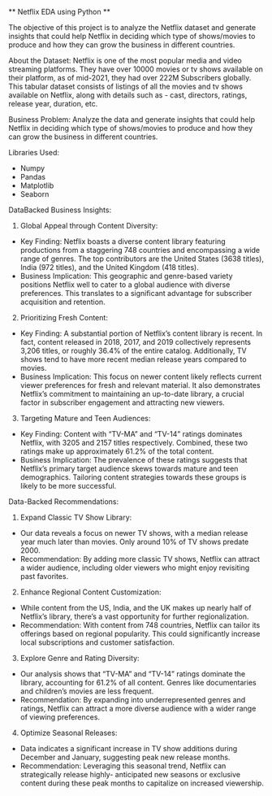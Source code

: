 ** Netflix EDA using Python **

The objective of this project is to analyze the Netflix dataset and generate insights that could help Netflix in deciding which type of shows/movies to produce and how they can grow the business in different countries.

About the Dataset:
Netflix is one of the most popular media and video streaming platforms. They have over 10000 movies or tv shows available on their platform, as of mid-2021, they had over 222M Subscribers globally. This tabular dataset consists of listings of all the movies and tv shows available on Netflix, along with details such as - cast, directors, ratings, release year, duration, etc.

Business Problem:
Analyze the data and generate insights that could help Netflix in deciding which type of shows/movies to produce and how they can grow the business in different countries.

Libraries Used:
- Numpy
- Pandas
- Matplotlib
- Seaborn

DataBacked Business Insights:

1. Global Appeal through Content Diversity:
- Key Finding: Netflix boasts a diverse content library featuring productions from a staggering 748 countries and encompassing a wide range of genres. The top contributors are the United States (3638 titles), India (972 titles), and the United Kingdom (418 titles).
- Business Implication: This geographic and genre-based variety positions Netflix well to cater to a global audience with diverse preferences. This translates to a significant advantage for subscriber acquisition and retention.

2. Prioritizing Fresh Content:
- Key Finding: A substantial portion of Netflix’s content library is recent. In fact, content released in 2018, 2017, and 2019 collectively represents 3,206 titles, or roughly 36.4% of the entire catalog. Additionally, TV shows tend to have more recent median release years compared to movies.
- Business Implication: This focus on newer content likely reflects current viewer preferences for fresh and relevant material. It also demonstrates Netflix’s commitment to maintaining an up-to-date library, a crucial factor in subscriber engagement and attracting new viewers.

3. Targeting Mature and Teen Audiences:
- Key Finding: Content with “TV-MA” and “TV-14” ratings dominates Netflix, with 3205 and 2157 titles respectively. Combined, these two ratings make up approximately 61.2% of the total content.
- Business Implication: The prevalence of these ratings suggests that Netflix’s primary target audience skews towards mature and teen demographics. Tailoring content strategies towards these groups is likely to be more successful.

Data-Backed Recommendations:

1. Expand Classic TV Show Library:
- Our data reveals a focus on newer TV shows, with a median release year much later than movies. Only around 10% of TV shows predate 2000.
- Recommendation: By adding more classic TV shows, Netflix can attract a wider audience, including older viewers who might enjoy revisiting past favorites.

2. Enhance Regional Content Customization:
- While content from the US, India, and the UK makes up nearly half of Netflix’s library, there’s a vast opportunity for further regionalization.
- Recommendation: With content from 748 countries, Netflix can tailor its offerings based on regional popularity. This could significantly increase local subscriptions and customer satisfaction.

3. Explore Genre and Rating Diversity:
- Our analysis shows that “TV-MA” and “TV-14” ratings dominate the library, accounting for 61.2% of all content. Genres like documentaries and children’s movies are less frequent.
- Recommendation: By expanding into underrepresented genres and ratings, Netflix can attract a more diverse audience with a wider range of viewing preferences.

4. Optimize Seasonal Releases:
- Data indicates a significant increase in TV show additions during December and January, suggesting peak new release months.
- Recommendation: Leveraging this seasonal trend, Netflix can strategically release highly- anticipated new seasons or exclusive content during these peak months to capitalize on increased viewership.
